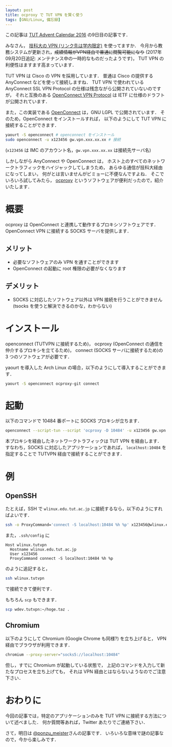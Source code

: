 ```yaml
---
layout: post
title: ocproxy で TUT VPN を賢く使う
tags: [GNU/Linux, 備忘録]
---
```


この記事は
[TUT Advent Calendar 2016](http://www.adventar.org/calendars/1357)
の9日目の記事です．

みなさん，
[技科大の VPN (リンク先は学内限定)](http://www.imc.tut.ac.jp/network/vpn)
を使ってますか．
今月から教務システムが更新され，<s>成績情報がVPN経由で普通に閲覧可能になり</s>
(2017年09月20日追記: メンテナンス中の一時的なものだったようです)，
TUT VPN の利便性はますます高まっています．

TUT VPN は Cisco の VPN を採用しています．
普通は Cisco の提供する AnyConnect などを使って接続しますね．
TUT VPN で使われている AnyConnect SSL VPN Protocol の仕様は残念ながら公開されていないのですが，
それと互換のある
[OpenConnect VPN Protocol](https://tools.ietf.org/id/draft-mavrogiannopoulos-openconnect-00.html)
は IETF に仕様のドラフトが公開されています．
<!-- more -->
また，この実装である
[OpenConnect](http://www.infradead.org/openconnect/)
は，GNU LGPL で公開されています．
そのため，OpenConnect をインストールすれば，
以下のようにして TUT VPN に接続することができます．

```bash
yaourt -S openconnect # openconnect をインストール
sudo openconnect -u x123456 gw.vpn.xxx.xx.xx # 接続
```

(`x123456` は IMC のアカウント名，`gw.vpn.xxx.xx.xx` は接続先サーバ名)

しかしながら AnyConnect や OpenConnect は，
ホスト上のすべてのネットワークトラフィックをハイジャックしてしまうため，
あらゆる通信が技科大経由になってしまい，
何がとは言いませんがビミョーに不便なんですよね．
そこでいろいろ試してみたら，
[ocproxy](https://github.com/cernekee/ocproxy)
というソフトウェアが便利だったので，紹介いたします．

# 概要
ocproxy は OpenConnect と連携して動作するプロキシソフトウェアです．
OpenConnect VPN に接続する SOCKS サーバを提供します．

## メリット
- 必要なソフトウェアのみ VPN を通すことができます
- OpenConnect の起動に root 権限の必要がなくなります

## デメリット
- SOCKS に対応したソフトウェア以外は VPN 接続を行うことができません
  (tsocks を使うと解決できるのかな，わからない)

# インストール
openconnect (TUTVPN に接続するため)，
ocproxy (OpenConnect の通信を仲介するプロキシを立てるため)，
connect (SOCKS サーバに接続するため)の 3 つのソフトウェアが必要です．

yaourt を導入した Arch Linux の場合，以下のようにして導入することができます．

```bash
yaourt -S openconnect ocproxy-git connect
```

# 起動
以下のコマンドで 10484 番ポートに SOCKS プロキシが立ちます．

```bash
openconnect --script-tun --script 'ocproxy -D 10484' -u x123456 gw.vpn.xxx.xx.xx
```

本プロキシを経由したネットワークトラフィックは TUT VPN を経由します．
すなわち，SOCKS に対応したアプリケーションであれば，
`localhost:10484` を指定することで TUTVPN 経由で接続することができます．

# 例

## OpenSSH
たとえば，SSH で `wlinux.edu.tut.ac.jp` に接続するなら，以下のようにすればよいです．

```bash
ssh -o ProxyCommand='connect -S localhost:10484 %h %p' x123456@wlinux.edu.tut.ac.jp
```

また，`.ssh/config` に

```
Host wlinux.tutvpn
  Hostname wlinux.edu.tut.ac.jp
  User x123456
  ProxyCommand connect -S localhost:10484 %h %p
```

のように追記すると，

```bash
ssh wlinux.tutvpn
```

で接続できて便利です．

もちろん `scp` もできます．

```bash
scp wdev.tutvpn:~/hoge.taz .
```

## Chromium
以下のようにして Chromium (Google Chrome も同様?) を立ち上げると，
VPN 経由でブラウザが利用できます．

```bash
chromium --proxy-server="socks5://localhost:10484"
```

但し，すでに Chromium が起動している状態で，
上記のコマンドを入力して新たなプロセスを立ち上げても，
それは VPN 経由とはならないようなのでご注意下さい．

# おわりに
今回の記事では，特定のアプリケーションのみを TUT VPN に接続する方法について述べました．
何か質問等あれば，Twitter あたりでご連絡下さい．

さて，明日は
[@ponzu\_meister](http://www.adventar.org/users/13547)さんの記事です．
いろいろな意味で謎の記事なので，今から楽しみです．
